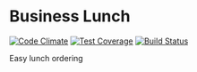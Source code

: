 # Business Lunch

[![Code Climate](https://codeclimate.com/github/ck3g/businesslunch/badges/gpa.svg)](https://codeclimate.com/github/ck3g/businesslunch)
[![Test Coverage](https://codeclimate.com/github/ck3g/businesslunch/badges/coverage.svg)](https://codeclimate.com/github/ck3g/businesslunch/coverage)
[![Build Status](https://travis-ci.org/ck3g/businesslunch.svg?branch=master)](https://travis-ci.org/ck3g/businesslunch)

Easy lunch ordering
